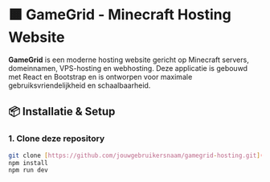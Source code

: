 # 🟧 GameGrid - Minecraft Hosting Website

**GameGrid** is een moderne hosting website gericht op Minecraft servers, domeinnamen, VPS-hosting en webhosting. Deze applicatie is gebouwd met React en Bootstrap en is ontworpen voor maximale gebruiksvriendelijkheid en schaalbaarheid.


## 📦 Installatie & Setup

### 1. Clone deze repository

```bash
git clone [https://github.com/jouwgebruikersnaam/gamegrid-hosting.git](https://github.com/Molham-arch/REACT.git)
npm install
npm run dev

 

